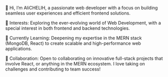 👋 Hi, I’m AliCHELIH, a passionate web developer with a focus on building seamless user experiences and efficient frontend solutions.  

👀 Interests: Exploring the ever-evolving world of Web Development, with a special interest in both frontend and backend technologies.

🌱 Currently Learning: Deepening my expertise in the MERN stack (MongoDB, React) to create scalable and high-performance web applications.

💞️ Collaboration: Open to collaborating on innovative full-stack projects that involve React, or anything in the MERN ecosystem. I love taking on challenges and contributing to team success!





